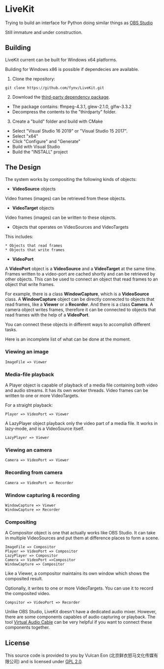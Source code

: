 # LiveKit

Trying to build an interface for Python doing similar things as [OBS Studio](https://github.com/obsproject/obs-studio)

Still immature and under construction.

## Building 

LiveKit current can be built for Windows x64 platforms.

Building for Windows x86 is possible if dependecies are available.

1. Clone the repository:
```
git clone https://github.com/fynv/LiveKit.git
```

2. Download the [third-party dependency package](https://raw.githubusercontent.com/fynv/fynv.github.io/master/LiveKit-thirdparty-depends-win64.zip).

* The package contains: ffmpeg-4.3.1, glew-2.1.0, glfw-3.3.2
* Decompress the contents to the "thirdparty" folder.

3. Create a "build" folder and build with CMake

* Select "Visual Studio 16 2019" or "Visual Studio 15 2017".
* Select "x64"
* Click "Configure" and "Generate"
* Build with Visual Studio
* Build the "INSTALL" project

## The Design

The system works by compositing the following kinds of objects:

* **VideoSource** objects

Video frames (images) can be retrieved from these objects.

* **VideoTarget** objects

Video frames (images) can be written to these objects.

* Objects that operates on VideoSources and VideoTargets

This includes:
    
    * Objects that read frames
    * Objects that write frames

* **VideoPort** 

A **VideoPort** object is a **VideoSource** and a **VideoTarget** at the same time. Frames written to a video-port are cached shortly and can be retrieved by other objects. This can be used to connect an object that read frames to an object that write frames.

For example, there is a class **WindowCapture**, which is a **VideoSource** class. A **WindowCapture** object can be directly connected to objects that read frames, like a **Viewer** or a **Recorder**. And there is a class **Camera**. A camera object writes frames, therefore it can be connected to objects that read frames with the help of a **VideoPort**.

You can connect these objects in different ways to accomplish different tasks.

Here is an incomplete list of what can be done at the moment.

### Viewing an image
```
ImageFile => Viewer
```

### Media-file playback
A Player object is capable of playback of a media file containing both video and audio streams. It has its own worker threads. Video frames can be written to one or more VideoTargets.

For a straight playback:

```
Player => VideoPort => Viewer
```

A LazyPlayer object playback only the video part of a media file. It works in lazy-mode, and is a VideoSource itself.

```
LazyPlayer => Viewer
```

### Viewing an camera
```
Camera => VideoPort => Viewer
```

### Recording from camera
```
Camera => VideoPort => Recorder
```

### Window capturing & recording
```
WindowCapture => Viewer
WindowCapture => Recorder
```

### Compositing
A Compositor object is one that actually works like OBS Studio. It can take in multiple VideoSources and put them at difference places to form a scene.

```
ImageFile => Compositor
Player => VideoPort => Compositor
LazyPlayer => Compositor
Camera => VideoPort =>Compositor
WindowCapture => Compositor
```

Like a Viewer, a compositor maintains its own window which shows the composited result.

Optionally, it writes to one or more VideoTargets. You can use it to record the composited video.

```
Compsitor => VideoPort => Recorder
```

Unlike OBS Studio, LiveKit doesn't have a dedicated audio mixer. However, there are some components capables of audio capturing or playback. The tool [Virtual Audio Cable](https://vb-audio.com/Cable/) can be very helpful if you want to connect these components together.

## License

This source code is provided to you by Vulcan Eon (北京鲜衣怒马文化传媒有限公司) 
and is licensed under [GPL 2.0](https://github.com/fynv/LiveKit/blob/master/LICENSE).

